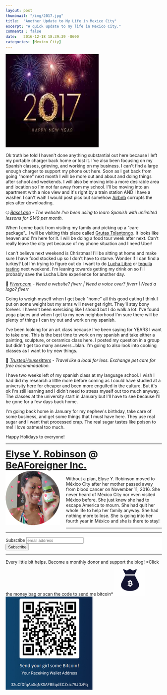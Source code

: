 ```yaml
---
layout: post
thumbnail: "/img/2017.jpg"
title:  "Another Update to My Life in Mexico City"
excerpt: "A quick update to my life in Mexico City."
comments : false
date:   2016-12-18 18:39:39 -0600
categories: [Mexico City]
---
```


<img src="/img/2017.jpg" width="300" height="300" alt="2017">

Ok truth be told I haven't done anything substantial out here because I left my portable charger back home or lost it. I've also been focusing on my Spanish classes, grieving, and working on my business. I can't find a large enough charger to support my phone out here. Soon as I get back from going "home" next month I will be more out and about and doing things after school and weekends. I will also be moving into a more desirable area and location so I'm not far away from my school. I'll be moving into an apartment with a nice view and it's right by a train station AND I have a washer. I can't wait! I would post pics but somehow <a href="https://www.airbnb.com/c/elyser93?currency=USD">Airbnb</a> corrupts the pics after downloading.

🤐 <i><a href="https://baselang.com/signup/?referral=me%40elyserobinson.com" target="_blank">BaseLang</a> - The website I've been using to learn Spanish with unlimited lessons for $149 per month.</i><br>

When I come back from visiting my family and picking up a "care package"...I will be visiting this place called <a href="http://www.grutastolantongo.com.mx">Grutas Tolantongo</a>. It looks like heaven and I'm here for it. I will be doing a food tour week after next. Can't really leave the city yet because of my phone situation and I need Uber!

I can't believe next weekend is Christmas! I'll be sitting at home and make sure I have food stocked up so I don't have to starve. Wonder if I can find a turkey? Lol I'm trying to figure out do I want to do <a href="https://en.wikipedia.org/wiki/Lucha_libre">Lucha Libre</a> or <a href="http://www.mutemgaribaldi.mx/museo.html">tequila tasting</a> next weekend. I'm leaning towards getting my drink on so I'll probably save the Lucha Libre experience for another day.

💎 <i><a href="https://www.awin1.com/awclick.php?gid=383744&mid=6288&awinaffid=323811&linkid=2587800&clickref=" target="_blank">Fiverr.com</a> - Need a website? fiverr | Need a voice over? fiverr | Need a logo? fiverr</i><br>

Going to weigh myself when I get back "home" all this good eating I think I put on some weight but my arms will never get right. They'll stay bony forever. I haven't been exercising like I should but I do walk a lot. I've found yoga places and when I get to my new neighborhood I'm sure there will be plenty of things I can try out and work on my spanish.

I've been looking for an art class because I've been saying for YEARS I want to take one. This is the best time to work on my spanish and take either a painting, sculpture, or ceramics class here. I posted my question in a group but didn't get too many answers...blah. I'm going to also look into cooking classes as I want to try new things.

📆 <i><a href="https://www.awin1.com/awclick.php?gid=379678&mid=5759&awinaffid=323811&linkid=2562126&clickref=" target="_blank">TrustedHousesitters</a> - Travel like a local for less. Exchange pet care for free accommodation.</i><br>

I have two weeks left of my spanish class at my language school. I wish I had did my research a little more before coming as I could have studied at a university here for cheaper and been more engulfed in the culture. But it's ok I'm still learning and I didn't need to stress myself out too much anyway. The classes at the university start in January but I'll have to see because I'll be gone for a few days back home.

I'm going back home in January for my nephew's birthday, take care of some business, and get some things that I must have here. They use real sugar and I want that processed crap. The real sugar tastes like poison to me! I love oatmeal too much.

Happy Holidays to everyone!

<hr>

<div style="font-size: 30px; font-weight: bold;"><a href="https://elyserobinson.com" target="_blank">Elyse Y. Robinson</a> @ <a href="https://www.beaforeigner.com" target="_blank">BeAForeigner Inc.</a></div>
<div style="float: left; padding: 0 20px 20px 0;"><img src="/img/me86.gif" width="175" height="175" alt="Elyse Y. Robinson"></div>
<br>
Without a plan, Elyse Y. Robinson moved to México City after her mother passed away from blood cancer on November 11, 2016. She never heard of México City nor even visited México before. She just knew she had to escape America to mourn. She had quit her whole life to help her family anyway. She had nothing more to lose. She is going into her fourth year in México and she is there to stay!

<hr>

<div class="sharethis-inline-share-buttons"></div>

<hr>

<!-- Begin Mailchimp Signup Form -->
<link href="//cdn-images.mailchimp.com/embedcode/horizontal-slim-10_7.css" rel="stylesheet" type="text/css">
<style type="text/css">
	#mc_embed_signup{background:#fff; clear:left; font:14px Helvetica,Arial,sans-serif; width:100%;}
	/* Add your own Mailchimp form style overrides in your site stylesheet or in this style block.
	   We recommend moving this block and the preceding CSS link to the HEAD of your HTML file. */
</style>
<div id="mc_embed_signup">
<form action="https://elyserobinson.us14.list-manage.com/subscribe/post?u=d8681ae8829338461cc453b4a&amp;id=f1fd37520f" method="post" id="mc-embedded-subscribe-form" name="mc-embedded-subscribe-form" class="validate" target="_blank" novalidate>
    <div id="mc_embed_signup_scroll">
	<label for="mce-EMAIL">Subscribe</label>
	<input type="email" value="" name="EMAIL" class="email" id="mce-EMAIL" placeholder="email address" required>
    <!-- real people should not fill this in and expect good things - do not remove this or risk form bot signups-->
    <div style="position: absolute; left: -5000px;" aria-hidden="true"><input type="text" name="b_d8681ae8829338461cc453b4a_f1fd37520f" tabindex="-1" value=""></div>
    <div class="clear"><input type="submit" value="Subscribe" name="subscribe" id="mc-embedded-subscribe" class="button"></div>
    </div>
</form>
</div>

<!--End mc_embed_signup-->

<hr>

<div class="text-align: center">
Every little bit helps. Become a monthly donor and support the blog! *Click the money bag or scan the code to send me bitcoin*
<a href="https://liberapay.com/elyserobinson" target="_blank"><img src="/img/419_money_bag_BTC_solid.gif" width="100" height="100" alt="Love Elyse? Send some money!"></a>

<picture>
  <source srcset="/img/bitcoin.webp" type="image/webp">
  <source srcset="/img/bitcoin.jpeg" type="image/jpeg">
  <img src="/img/bitcoin.jpeg" width="280" height="300" alt="Love Elyse? Send some bitcoin!">
</picture>
</div>
